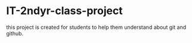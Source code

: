 # IT-2ndyr-class-project
this project is created for students to help them understand about git and github.
